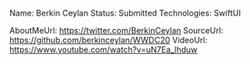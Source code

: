 Name: Berkin Ceylan
Status: Submitted
Technologies: SwiftUI

AboutMeUrl: https://twitter.com/BerkinCeylan
SourceUrl: https://github.com/berkinceylan/WWDC20
VideoUrl: https://www.youtube.com/watch?v=uN7Ea_Ihduw

<!---
EXAMPLE
Name: John Appleseed
Status: Submitted <or> Winner <or> Distinguished <or> Rejected
Technologies: SwiftUI, RealityKit, CoreGraphic

AboutMeUrl: https://linkedin.com/in/johnappleseed
SourceUrl: https://github.com/johnappleseed/wwdc2025
VideoUrl: https://youtu.be/ABCDE123456
-->
